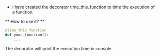 * I have created the decorator time_this_function to time the execution of a function.

** How to use it? **

```python
@time_this_function
def your_function():
    ...
```

The decorator will print the execution time in console.
    